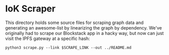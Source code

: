 # IoK Scraper

This directory holds some source files for scraping graph data and generating an awesome-list by linearizing the graph by dependency. We've originally had to scrape our Blockstack app in a hacky way, but now can just visit the IPFS gateway at a specific hash:

```
python3 scrape.py --link $SCRAPE_LINK --out ../README.md
```
